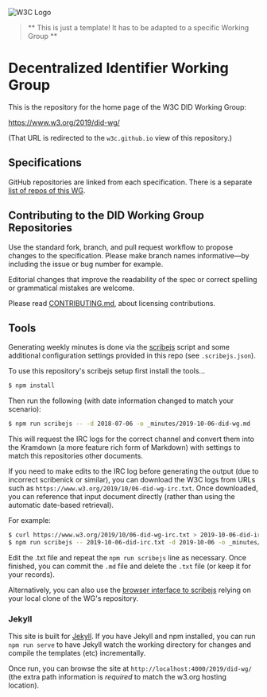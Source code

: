 
![W3C Logo](https://www.w3.org/Icons/w3c_home)

> ** This is just a template! It has to be adapted to a specific Working Group **

# Decentralized Identifier Working Group

This is the repository for the home page of the W3C DID Working Group:

https://www.w3.org/2019/did-wg/

(That URL is redirected to the `w3c.github.io` view of this repository.)

## Specifications

GitHub repositories are linked from each specification. There is a separate [list of repos of this WG](https://github.com/search?q=topic%3Adid-wg+org%3Aw3c&type=Repositories).


## Contributing to the DID Working Group Repositories

Use the standard fork, branch, and pull request workflow to propose changes to the specification. Please make branch names informative—by including the issue or bug number for example.

Editorial changes that improve the readability of the spec or correct spelling or grammatical mistakes are welcome.

Please read [CONTRIBUTING.md](CONTRIBUTING.md), about licensing contributions.

## Tools

Generating weekly minutes is done via the
[scribejs](https://github.com/w3c/scribejs) script and some additional
configuration settings provided in this repo (see `.scribejs.json`).

To use this repository's scribejs setup first install the tools...

```bash
$ npm install
```

Then run the following (with date
information changed to match your scenario):

```bash
$ npm run scribejs -- -d 2018-07-06 -o _minutes/2019-10-06-did-wg.md
```

This will request the IRC logs for the correct channel and convert them into
the Kramdown (a more feature rich form of Markdown) with settings to match this
repositories other documents.

If you need to make edits to the IRC log before generating the output (due to
incorrect scribenick or similar), you can download the W3C logs from URLs such
as `https://www.w3.org/2019/10/06-did-wg-irc.txt`. Once downloaded, you can
reference that input document directly (rather than using the automatic
date-based retrieval).

For example:

```bash
$ curl https://www.w3.org/2019/10/06-did-wg-irc.txt > 2019-10-06-did-irc.txt
$ npm run scribejs -- 2019-10-06-did-irc.txt -d 2019-10-06 -o _minutes/2019-10-06-did.md
```

Edit the .txt file and repeat the `npm run scribejs` line as necessary. Once
finished, you can commit the `.md` file and delete the `.txt` file (or keep it
for your records).

Alternatively, you can also use the [browser interface to scribejs](https://w3c.github.io/scribejs/BrowserView/) relying on your local clone of the WG's repository.

### Jekyll

This site is built for [Jekyll](https://jekyllrb.com/). If you have Jekyll
and npm installed, you can run `npm run serve` to have Jekyll watch the
working directory for changes and compile the templates (etc) incrementally.

Once run, you can browse the site at `http://localhost:4000/2019/did-wg/`
(the extra path information is *required* to match the w3.org hosting location).
